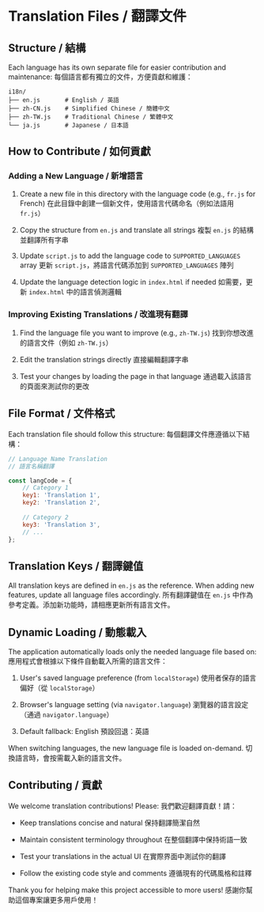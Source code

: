 # Translation Files / 翻譯文件

## Structure / 結構

Each language has its own separate file for easier contribution and maintenance:
每個語言都有獨立的文件，方便貢獻和維護：

```
i18n/
├── en.js       # English / 英語
├── zh-CN.js    # Simplified Chinese / 簡體中文
├── zh-TW.js    # Traditional Chinese / 繁體中文
└── ja.js       # Japanese / 日本語
```

## How to Contribute / 如何貢獻

### Adding a New Language / 新增語言

1. Create a new file in this directory with the language code (e.g., `fr.js` for French)
   在此目錄中創建一個新文件，使用語言代碼命名（例如法語用 `fr.js`）

2. Copy the structure from `en.js` and translate all strings
   複製 `en.js` 的結構並翻譯所有字串

3. Update `script.js` to add the language code to `SUPPORTED_LANGUAGES` array
   更新 `script.js`，將語言代碼添加到 `SUPPORTED_LANGUAGES` 陣列

4. Update the language detection logic in `index.html` if needed
   如需要，更新 `index.html` 中的語言偵測邏輯

### Improving Existing Translations / 改進現有翻譯

1. Find the language file you want to improve (e.g., `zh-TW.js`)
   找到你想改進的語言文件（例如 `zh-TW.js`）

2. Edit the translation strings directly
   直接編輯翻譯字串

3. Test your changes by loading the page in that language
   通過載入該語言的頁面來測試你的更改

## File Format / 文件格式

Each translation file should follow this structure:
每個翻譯文件應遵循以下結構：

```javascript
// Language Name Translation
// 語言名稱翻譯

const langCode = {
    // Category 1
    key1: 'Translation 1',
    key2: 'Translation 2',
    
    // Category 2
    key3: 'Translation 3',
    // ...
};
```

## Translation Keys / 翻譯鍵值

All translation keys are defined in `en.js` as the reference. When adding new features, update all language files accordingly.
所有翻譯鍵值在 `en.js` 中作為參考定義。添加新功能時，請相應更新所有語言文件。

## Dynamic Loading / 動態載入

The application automatically loads only the needed language file based on:
應用程式會根據以下條件自動載入所需的語言文件：

1. User's saved language preference (from `localStorage`)
   使用者保存的語言偏好（從 `localStorage`）

2. Browser's language setting (via `navigator.language`)
   瀏覽器的語言設定（通過 `navigator.language`）

3. Default fallback: English
   預設回退：英語

When switching languages, the new language file is loaded on-demand.
切換語言時，會按需載入新的語言文件。

## Contributing / 貢獻

We welcome translation contributions! Please:
我們歡迎翻譯貢獻！請：

- Keep translations concise and natural
  保持翻譯簡潔自然

- Maintain consistent terminology throughout
  在整個翻譯中保持術語一致

- Test your translations in the actual UI
  在實際界面中測試你的翻譯

- Follow the existing code style and comments
  遵循現有的代碼風格和註釋

Thank you for helping make this project accessible to more users!
感謝你幫助這個專案讓更多用戶使用！
